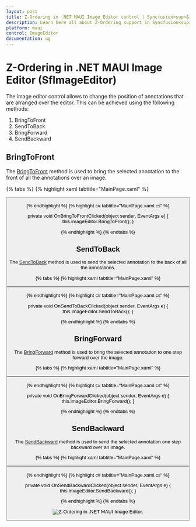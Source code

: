 ```yaml
---
layout: post
title: Z-Ordering in .NET MAUI Image Editor control | Syncfusion<sup>&reg;</sup>
description: Learn here all about Z-Ordering support in Syncfusion<sup>&reg;</sup> .NET MAUI Image Editor(SfImageEditor) control.
platform: maui
control: ImageEditor
documentation: ug
---
```


# Z-Ordering in .NET MAUI Image Editor (SfImageEditor)

The image editor control allows to change the position of annotations that are arranged over the editor. This can be achieved using the following methods:

1. BringToFront
2. SendToBack
3. BringForward
4. SendBackward

## BringToFront

The [BringToFront](https://help.syncfusion.com/cr/maui/Syncfusion.Maui.ImageEditor.SfImageEditor.html#Syncfusion_Maui_ImageEditor_SfImageEditor_BringToFront) method is used to bring the selected annotation to the front of all the annotations over an image.

{% tabs %}
{% highlight xaml tabtitle="MainPage.xaml" %}

   <Grid RowDefinitions="0.9*, 0.1*">
        <imageEditor:SfImageEditor x:Name="imageEditor"
                                   Source="image.jpeg" />
        <Button Grid.Row="1"
                Text = "BringToFront"  
                Clicked="OnBringToFrontClicked" />
    </Grid>  

{% endhighlight %}
{% highlight c# tabtitle="MainPage.xaml.cs" %}

   private void OnBringToFrontClicked(object sender, EventArgs e)
   {
      this.imageEditor.BringToFront();
   }

{% endhighlight %}
{% endtabs %}

## SendToBack

The [SendToBack](https://help.syncfusion.com/cr/maui/Syncfusion.Maui.ImageEditor.SfImageEditor.html#Syncfusion_Maui_ImageEditor_SfImageEditor_SendToBack) method is used to send the selected annotation to the back of all the annotations.

{% tabs %}
{% highlight xaml tabtitle="MainPage.xaml" %}

   <Grid RowDefinitions="0.9*, 0.1*">
        <imageEditor:SfImageEditor x:Name="imageEditor"
                                   Source="image.jpeg" />
        <Button Grid.Row="1"
                Text = "SendToBack"  
                Clicked="OnSendToBackClicked" />
    </Grid>  

{% endhighlight %}
{% highlight c# tabtitle="MainPage.xaml.cs" %}

   private void OnSendToBackClicked(object sender, EventArgs e)
   {
      this.imageEditor.SendToBack();
   }

{% endhighlight %}
{% endtabs %}

## BringForward

The [BringForward](https://help.syncfusion.com/cr/maui/Syncfusion.Maui.ImageEditor.SfImageEditor.html#Syncfusion_Maui_ImageEditor_SfImageEditor_BringForward) method is used to bring the selected annotation to one step forward over the image.

{% tabs %}
{% highlight xaml tabtitle="MainPage.xaml" %}

   <Grid RowDefinitions="0.9*, 0.1*">
        <imageEditor:SfImageEditor x:Name="imageEditor"
                                   Source="image.jpeg" />
        <Button Grid.Row="1"
                Text = "BringForward"  
                Clicked="OnBringForwardClicked" />
    </Grid>  

{% endhighlight %}
{% highlight c# tabtitle="MainPage.xaml.cs" %}

   private void OnBringForwardClicked(object sender, EventArgs e)
   {
      this.imageEditor.BringForward();
   }

{% endhighlight %}
{% endtabs %}

## SendBackward

The [SendBackward](https://help.syncfusion.com/cr/maui/Syncfusion.Maui.ImageEditor.SfImageEditor.html#Syncfusion_Maui_ImageEditor_SfImageEditor_SendBackward) method is used to send the selected annotation one step backward over an image.

{% tabs %}
{% highlight xaml tabtitle="MainPage.xaml" %}

   <Grid RowDefinitions="0.9*, 0.1*">
        <imageEditor:SfImageEditor x:Name="imageEditor"
                                   Source="image.jpeg" />
        <Button Grid.Row="1"
                Text = "SendBackward"  
                Clicked="OnSendBackwardClicked" />
    </Grid>  

{% endhighlight %}
{% highlight c# tabtitle="MainPage.xaml.cs" %}

   private void OnSendBackwardClicked(object sender, EventArgs e)
   {
      this.imageEditor.SendBackward();
   }

{% endhighlight %}
{% endtabs %}

![Z-Ordering in .NET MAUI Image Editor.](images/z-ordering/imageeditor-z-ordering.gif)